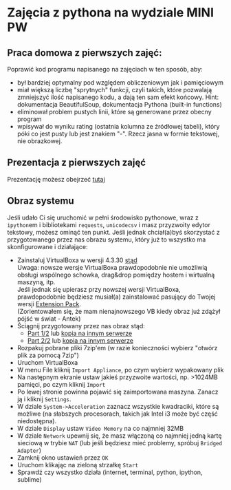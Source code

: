 # Zajęcia z pythona na wydziale MINI PW

## Praca domowa z pierwszych zajęć:  
Poprawić kod programu napisanego na zajęciach w ten sposób, aby:

- był bardziej optymalny pod względem obliczeniowym jak i pamięciowym
- miał większą liczbę "sprytnych" funkcji, czyli takich, które pozwalają
  zmniejszyć ilość napisanego kodu, a dają ten sam efekt końcowy. Hint:
  dokumentacja BeautifulSoup, dokumentacja Pythona (built-in functions)
- eliminował problem pustych linii, które są generowane przez obecny program
- wpisywał do wyniku rating (ostatnia kolumna ze źródłowej tabeli), który póki
  co jest pusty lub jest znakiem "-". Rzecz jasna w formie tekstowej, nie
  obrazkowej.

## Prezentacja z pierwszych zajęć
Prezentację możesz obejrzeć [tutaj](http://balor.pl/zajecia_python/prez/#/)

## Obraz systemu
Jeśli udało Ci się uruchomić w pełni środowisko pythonowe, wraz z `ipython`em i
bibliotekami `requests`, `unicodecsv` i masz przyzwoity edytor tekstowy, możesz
ominąć ten punkt. Jeśli jednak chciał(a)byś skorzystać z przygotowanego przez
nas obrazu systemu, który już to wszystko ma skonfigurowane i działające:

- Zainstaluj VirtualBoxa w wersji 4.3.30
  [stąd](https://www.virtualbox.org/wiki/Download_Old_Builds_4_3)<br>
  Uwaga: nowsze wersje VirtualBoxa prawdopodobnie nie umożliwią obsługi
  wspólnego schowka, drag&drop pomiędzy hostem i wirtualną maszyną, itp.<br>
  Jeśli jednak się upierasz przy nowszej wersji VirtualBoxa, prawdopodobnie
  będziesz musiał(a) zainstalować pasujący do Twojej wersji
  [Extension Pack](https://www.virtualbox.org/wiki/Downloads).<br>
  (Zorientowałem się, że mam nienajnowszego VB kiedy obraz już zdążył pójść w świat - Antek)
- Ściągnij przygotowany przez nas obraz stąd:
    - [Part 1/2](http://we.tl/7y0PuG7zzs) lub [kopia na innym serwerze](https://copy.com/HQPazfqLcbKKtYGd)
    - [Part 2/2](http://we.tl/KbsQURCZtl) lub [kopia na innym serwerze](https://copy.com/KwGnOMtu6pRwuTTC)
- Rozpakuj pobrane pliki 7zip'em (w razie konieczności wybierz "otwórz plik za
  pomocą 7zip")
- Uruchom VirtualBoxa
- W menu File kliknij `Import Appliance`, po czym wybierz wypakowany plik
- Na następnym ekranie ustaw jakieś przyzwoite wartości, np. >1024MB pamięci,
  po czym kliknij `Import`
- Po lewej stronie powinna pojawić się zaimportowana maszyna. Zanacz ją i
  kliknij `Settings`.
- W dziale `System->Acceleration` zaznacz wszystkie kwadraciki, które są
  możliwe (na słabszych procesorach, takich jak Intel i3 może być część
  niedostępna).
- W dziale `Display` ustaw `Video Memory` na co najmniej 32MB
- W dziale `Network` upewnij się, że masz włączoną co najmniej jedną kartę
  sieciową w trybie `NAT` (lub jeśli będziesz mieć problemy, spróbuj `Bridged
  Adapter`)
- Zamknij okno ustawień przez `OK`
- Uruchom klikając na zieloną strzałkę `Start`
- Sprawdź czy wszystko działa (internet, terminal, python, ipython, sublime)
